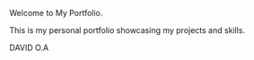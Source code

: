 Welcome to My Portfolio.

This is my personal portfolio showcasing my projects and skills.

DAVID O.A
